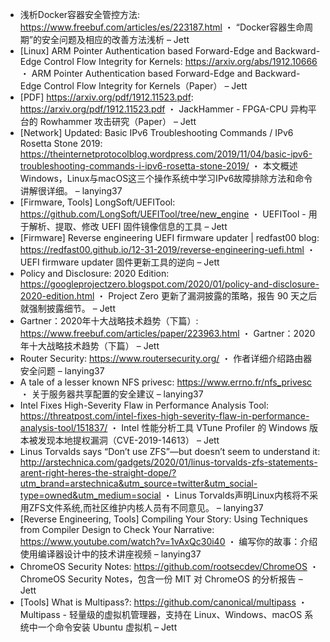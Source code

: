 - 浅析Docker容器安全管控方法:
https://www.freebuf.com/articles/es/223187.html
  ・ “Docker容器生命周期”的安全问题及相应的改善方法浅析 – Jett
- [Linux] ARM Pointer Authentication based Forward-Edge and Backward-Edge Control Flow Integrity for Kernels:
https://arxiv.org/abs/1912.10666
  ・ ARM Pointer Authentication based Forward-Edge and Backward-Edge Control Flow Integrity for Kernels（Paper） – Jett
- [PDF] https://arxiv.org/pdf/1912.11523.pdf:
https://arxiv.org/pdf/1912.11523.pdf
  ・ JackHammer - FPGA-CPU 异构平台的 Rowhammer 攻击研究（Paper） – Jett
- [Network] Updated: Basic IPv6 Troubleshooting Commands / IPv6 Rosetta Stone 2019:
https://theinternetprotocolblog.wordpress.com/2019/11/04/basic-ipv6-troubleshooting-commands-i-ipv6-rosetta-stone-2019/
  ・ 本文概述Windows，Linux与macOS这三个操作系统中学习IPv6故障排除方法和命令讲解很详细。 – lanying37
- [Firmware, Tools] LongSoft/UEFITool:
https://github.com/LongSoft/UEFITool/tree/new_engine
  ・ UEFITool - 用于解析、提取、修改 UEFI 固件镜像信息的工具 – Jett
- [Firmware] Reverse engineering UEFI firmware updater | redfast00 blog:
https://redfast00.github.io/12-31-2019/reverse-engineering-uefi.html
  ・ UEFI firmware updater 固件更新工具的逆向 – Jett
- Policy and Disclosure: 2020 Edition:
https://googleprojectzero.blogspot.com/2020/01/policy-and-disclosure-2020-edition.html
  ・ Project Zero 更新了漏洞披露的策略，报告 90 天之后就强制披露细节。 – Jett
- Gartner：2020年十大战略技术趋势（下篇）:
https://www.freebuf.com/articles/paper/223963.html
  ・ Gartner：2020年十大战略技术趋势（下篇） – Jett
- Router Security:
https://www.routersecurity.org/
  ・ 作者详细介绍路由器安全问题 – lanying37
- A tale of a lesser known NFS privesc:
https://www.errno.fr/nfs_privesc
  ・ 关于服务器共享配置的安全建议 – lanying37
- Intel Fixes High-Severity Flaw in Performance Analysis Tool:
https://threatpost.com/intel-fixes-high-severity-flaw-in-performance-analysis-tool/151837/
  ・ Intel 性能分析工具 VTune Profiler 的 Windows 版本被发现本地提权漏洞（CVE-2019-14613） – Jett
- Linus Torvalds says “Don’t use ZFS”—but doesn’t seem to understand it:
http://arstechnica.com/gadgets/2020/01/linus-torvalds-zfs-statements-arent-right-heres-the-straight-dope/?utm_brand=arstechnica&utm_source=twitter&utm_social-type=owned&utm_medium=social
  ・ Linus Torvalds声明Linux内核将不采用ZFS文件系统,而社区维护内核人员有不同意见。 – lanying37
- [Reverse Engineering, Tools] Compiling Your Story: Using Techniques from Compiler Design to Check Your Narrative:
https://www.youtube.com/watch?v=1vAxQc30i40
  ・ 编写你的故事：介绍使用编译器设计中的技术讲座视频 – lanying37
- ChromeOS Security Notes:
https://github.com/rootsecdev/ChromeOS
  ・ ChromeOS Security Notes，包含一份 MIT 对 ChromeOS 的分析报告 – Jett
- [Tools] What is Multipass?:
https://github.com/canonical/multipass
  ・ Multipass - 轻量级的虚拟机管理器，支持在 Linux、Windows、macOS 系统中一个命令安装 Ubuntu 虚拟机 – Jett
